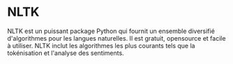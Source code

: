 # NLTK
NLTK est un puissant package Python qui fournit un ensemble diversifié d'algorithmes pour les langues naturelles. Il est gratuit, opensource et facile à utiliser. 
NLTK inclut les algorithmes les plus courants tels que la tokénisation et l'analyse des sentiments.

